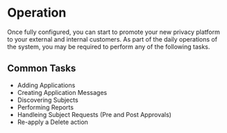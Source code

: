 # Operation

Once fully configured, you can start to promote your new privacy platform to your external and internal customers.  As part of the daily operations of the system, you may be required to perform any of the following tasks.

## Common Tasks

-   Adding Applications
-   Creating Application Messages
-   Discovering Subjects
-   Performing Reports
-   Handleing Subject Requests (Pre and Post Approvals)
-   Re-apply a Delete action